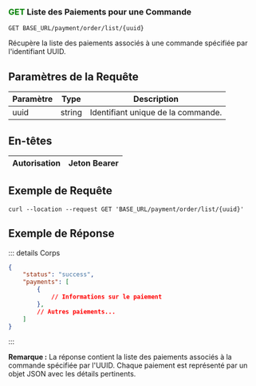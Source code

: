 ### <span style="color:green">GET</span> Liste des Paiements pour une Commande

```plaintext
GET BASE_URL/payment/order/list/{uuid}
```

Récupère la liste des paiements associés à une commande spécifiée par l'identifiant UUID.

## Paramètres de la Requête

| Paramètre | Type   | Description                           |
| --------- | ------ | ------------------------------------- |
| uuid      | string | Identifiant unique de la commande.     |

## En-têtes

| Autorisation | Jeton Bearer |
| ------------- | ----------- |

## Exemple de Requête

```curl
curl --location --request GET 'BASE_URL/payment/order/list/{uuid}'
```

## Exemple de Réponse

::: details Corps

```json
{
    "status": "success",
    "payments": [
        {
            // Informations sur le paiement
        },
        // Autres paiements...
    ]
}
```

:::

**Remarque :** La réponse contient la liste des paiements associés à la commande spécifiée par l'UUID. Chaque paiement est représenté par un objet JSON avec les détails pertinents.
